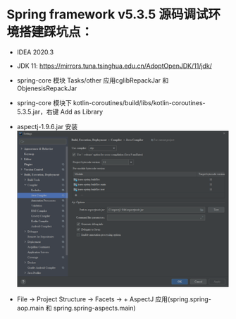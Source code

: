 # Spring framework v5.3.5 源码调试环境搭建踩坑点：

- IDEA 2020.3
- JDK 11: https://mirrors.tuna.tsinghua.edu.cn/AdoptOpenJDK/11/jdk/
- spring-core 模块 Tasks/other 应用cglibRepackJar 和 ObjenesisRepackJar
- spring-core 模块下 kotlin-coroutines/build/libs/kotlin-coroutines-5.3.5.jar，右键
  Add as Library
  
- aspectj-1.9.6.jar 安装
![img_ajc.png](img_ajc.png)
  
- File -> Project Structure -> Facets -> + AspectJ 
  应用(spring.spring-aop.main 和 spring.spring-aspects.main)
